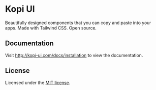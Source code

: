# Kopi UI

Beautifully designed components that you can copy and paste into your apps. Made with Tailwind CSS. Open source.

## Documentation

Visit http://kopi-ui.com/docs/installation to view the documentation.

## License

Licensed under the [MIT license](https://github.com/okmr-d/kopi-ui/blob/main/LICENSE.md).
